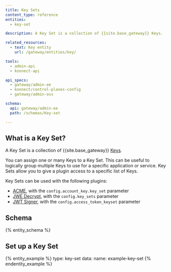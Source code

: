```yaml
---
title: Key Sets
content_type: reference
entities:
  - key-set

description: A Key Set is a collection of {{site.base_gateway}} Keys.

related_resources:
  - text: Key entity
    url: /gateway/entities/key/

tools:
  - admin-api
  - konnect-api

api_specs:
  - gateway/admin-ee
  - konnect/control-planes-config 
  - gateway/admin-oss

schema:
  api: gateway/admin-ee
  path: /schemas/Key-set

---
```


## What is a Key Set?

A Key Set is a collection of {{site.base_gateway}} [Keys](/gateway/entities/key).

You can assign one or many Keys to a Key Set. This can be useful to logically group multiple Keys to use for a specific application or service. Key Sets allow you to give a plugin access to a specific list of Keys.

Key Sets can be used with the following plugins:
- [ACME](/plugins/acme/), with the `config.account_key.key_set` parameter
- [JWE Decrypt](/plugins/jwe-decrypt/), with the `config.key_sets` parameter
- [JWT Signer](/plugins/jwt-signer/), with the `config.access_token_keyset` parameter

## Schema

{% entity_schema %}

## Set up a Key Set

{% entity_example %}
type: key-set
data:
  name: example-key-set
{% endentity_example %}